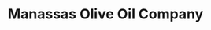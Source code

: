 ---
title: "Manassas Olive Oil Company"
url: /manassas/manassas-olive-oil-company/
shop: convenience
---